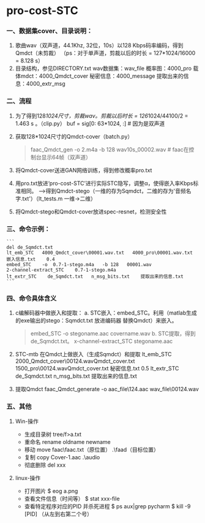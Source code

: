 # pro-cost-STC



### 一、数据集cover、目录说明：
1. 歌曲wav（双声道，44.1Khz, 32位，10s）以128 Kbps码率编码，得到Qmdct（未剪裁）
	（ps：对于单声道，剪裁以后的时长 = 127*1024/16000 = 8.128 s）
2. 目录结构，参见DIRECTORY.txt
	wav数据集：wav_file
	概率图：4000_pro
	载体mdct：4000_Qmdct_cover
	秘密信息：4000_message
	提取出来的信息：4000_extr_msg

### 二、流程
1. 为了得到128*1024尺寸，剪裁wav。剪裁以后时长 = 126*1024/44100/2 = 1.463 s 。（clip.py）
	buf = sig[0: 63*1024, :]    #  因为是双声道

2. 获取128*1024尺寸的Qmdct-cover（batch.py）
	>faac_Qmdct_gen -o  2.m4a  -b 128 wav10s_00002.wav	# faac在控制台显示64帧（双声道）

3. 将Qmdct-cover送进GAN网络训练，得到修改概率pro.txt

4. 用pro.txt放进‘pro-cost-STC’进行实际STC隐写，调整α，使得嵌入率Kbps标准相同。
	-->得到Qmdct-stego（一维的存为Sqmdct，二维的存为'音频名字.txt'）（lt_tests.m 一维->二维）

5. 将Qmdct-stego和Qmdct-cover放进spec-resnet，检测安全性


### 三、命令示例：
	```
	del de_Sqmdct.txt
	lt_emb_STC   4000_Qmdct_cover\00001.wav.txt   4000_pro\00001.wav.txt    嵌入信息.txt    0.4
	embed_STC    -o  0.7-1-stego.m4a   -b 128   00001.wav
	2-channel-extract_STC    0.7-1-stego.m4a
	lt_extr_STC    de_Sqmdct.txt   n_msg_bits.txt    提取出来的信息.txt
	```

### 四、命令具体含义
1. c编解码器中做嵌入和提取：
	a. STC嵌入：embed_STC。利用（matlab生成的exe输出的stego：Sqmdct.txt 放进编码器 替换Qmdct）来嵌入。
	> embed_STC    -o  stegoname.aac     covername.wav
	b. STC提取，得到de_Sqmdct.txt。
	> x-channel-extract_STC    stegoname.aac

2. STC-mtb 在Qmdct上做嵌入（生成Sqmdct）和提取
	lt_emb_STC    2000_Qmdct_cover\00124.wavQmdct_cover.txt    1500_pro\00124.wavQmdct_cover.txt    秘密信息.txt    0.5
	lt_extr_STC     de_Sqmdct.txt    n_msg_bits.txt    提取出来的信息.txt

3. 提取Qmdct
	faac_Qmdct_generate     -o  aac_file\124.aac     wav_file\00124.wav


### 五、其他
1. Win-操作
	- 生成目录树
	tree/f>a.txt
	- 重命名
	rename    oldname  newname
	- 移动
	move	faac\faac.txt（原位置）	.\faad（目标位置）
	- 复制
	copy      Cover-1.aac    .\audio
	- 彻底删除
	del xxx

2. linux-操作
	- 打开图片
	$ eog   a.png  
	- 查看文件信息（时间等）
	$ stat    xxx-file
	- 查看特定程序对应的PID 并杀死进程
	$ ps aux|grep pycharm
	$ kill -9 [PID]       （从左到右第二个号）
	

